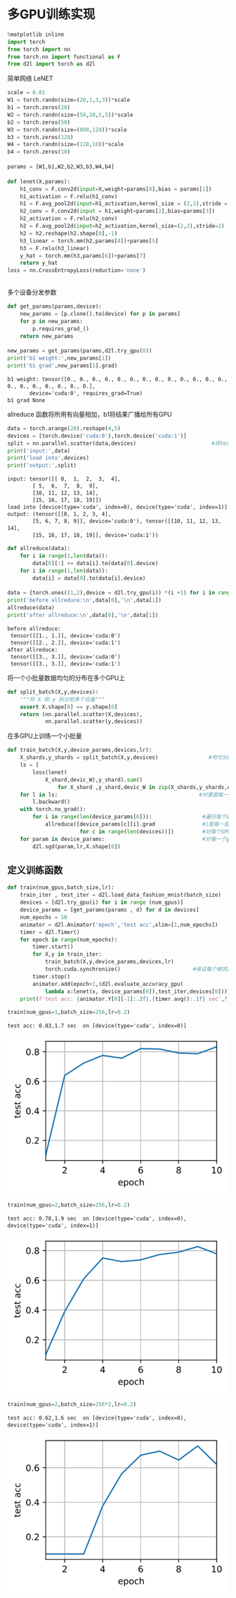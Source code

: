 # 多GPU训练实现


```python
%matplotlib inline
import torch
from torch import nn
from torch.nn import functional as F
from d2l import torch as d2l

```

简单网络 LeNET


```python
scale = 0.01
W1 = torch.randn(size=(20,1,3,3))*scale
b1 = torch.zeros(20)
W2 = torch.randn(size=(50,20,5,5))*scale
b2 = torch.zeros(50)
W3 = torch.randn(size=(800,128))*scale
b3 = torch.zeros(128)
W4 = torch.randn(size=(128,10))*scale
b4 = torch.zeros(10)

params = [W1,b1,W2,b2,W3,b3,W4,b4]

def lenet(X,params):
    h1_conv = F.conv2d(input=X,weight=params[0],bias = params[1])
    h1_activation = F.relu(h1_conv)
    h1 = F.avg_pool2d(input=h1_activation,kernel_size = (2,2),stride = 2)
    h2_conv = F.conv2d(input = h1,weight=params[2],bias=params[3])
    h2_activation = F.relu(h2_conv)
    h2 = F.avg_pool2d(input=h2_activation,kernel_size=(2,2),stride=2)
    h2 = h2.reshape(h2.shape[0],-1)
    h3_linear = torch.mm(h2,params[4])+params[5]
    h3 = F.relu(h3_linear)
    y_hat = torch.mm(h3,params[6])+params[7]
    return y_hat
loss = nn.CrossEntropyLoss(reduction='none')
    
```

多个设备分发参数


```python
def get_params(params,device):
    new_params = [p.clone().to(device) for p in params]
    for p in new_params:
        p.requires_grad_()
    return new_params

new_params = get_params(params,d2l.try_gpu(0))
print('b1 weight:',new_params[1])
print('b1 grad',new_params[1].grad)
```

    b1 weight: tensor([0., 0., 0., 0., 0., 0., 0., 0., 0., 0., 0., 0., 0., 0., 0., 0., 0., 0., 0., 0.],
           device='cuda:0', requires_grad=True)
    b1 grad None


allreduce 函数将所用有向量相加，b1将结果广播给所有GPU


```python
data = torch.arange(20).reshape(4,5)
devices = [torch.device('cuda:0'),torch.device('cuda:1')]
split = nn.parallel.scatter(data,devices)                        #将tensor均匀切开分配到给定GPU
print('input:',data)
print('load into',devices)
print('output:',split)
```

    input: tensor([[ 0,  1,  2,  3,  4],
            [ 5,  6,  7,  8,  9],
            [10, 11, 12, 13, 14],
            [15, 16, 17, 18, 19]])
    load into [device(type='cuda', index=0), device(type='cuda', index=1)]
    output: (tensor([[0, 1, 2, 3, 4],
            [5, 6, 7, 8, 9]], device='cuda:0'), tensor([[10, 11, 12, 13, 14],
            [15, 16, 17, 18, 19]], device='cuda:1'))



```python
def allreduce(data):
    for i in range(1,len(data)):
        data[0][:] += data[i].to(data[0].device)        
    for i in range(1,len(data)):
        data[i] = data[0].to(data[i].device)

data = [torch.ones((1,2),device = d2l.try_gpu(i)) *(i +1) for i in range(len(devices))]
print('before allreduce:\n',data[0],'\n',data[1])
allreduce(data)
print('after allreduce:\n',data[0],'\n',data[1])
```

    before allreduce:
     tensor([[1., 1.]], device='cuda:0') 
     tensor([[2., 2.]], device='cuda:1')
    after allreduce:
     tensor([[3., 3.]], device='cuda:0') 
     tensor([[3., 3.]], device='cuda:1')


将一个小批量数据均匀的分布在多个GPU上


```python
def split_batch(X,y,devices):
    """将 X 和 y 拆分到多个设备"""
    assert X.shape[0] == y.shape[0]
    return (nn.parallel.scatter(X,devices),
            nn.parallel.scatter(y,devices))
```

在多GPU上训练一个小批量


```python
def train_batch(X,y,device_params,devices,lr):
    X_shards,y_shards = split_batch(X,y,devices)                #均匀分配
    ls = [
        loss(lenet(
            X_shard,devic_W),y_shard).sum()
                for X_shard ,y_shard,devic_W in zip(X_shards,y_shards,device_params)]    #对每个gpu上小批量样本计算loss   
    for l in ls:                                             #对里面每一个计算梯度
        l.backward()
    with torch.no_grad():
        for i in range(len(device_params[0])):                #遍历每个GPU上的每一层
            allreduce([device_params[c][i].grad               #i是每一层，对所有的GPU的梯度拿出来，做allreduce，然后广播会每个梯度
                       for c in range(len(devices))])         #对每个GPU上样本梯度累加后广播      
    for param in device_params:                               #对每一个gpu做sgd，会有点冗余
        d2l.sgd(param,lr,X.shape[0])
```

## 定义训练函数


```python
def train(num_gpus,batch_size,lr):
    train_iter , test_iter = d2l.load_data_fashion_mnist(batch_size)
    devices = [d2l.try_gpu(i) for i in range (num_gpus)]
    device_params = [get_params(params , d) for d in devices]
    num_epochs = 10
    animator = d2l.Animator('epoch','test acc',xlim=[1,num_epochs])
    timer = d2l.Timer()
    for epoch in range(num_epochs):
        timer.start()
        for X,y in train_iter:
            train_batch(X,y,device_params,devices,lr)
            torch.cuda.synchronize()                       #保证每个做完后同步一次
        timer.stop()
        animator.add(epoch+1,(d2l.evaluate_accuracy_gpu(
            lambda x:lenet(x, device_params[0]),test_iter,devices[0])))
    print(f'test acc: {animator.Y[0][-1]:.2f},{timer.avg():.1f} sec',f' on {str(devices)}')
```


```python
train(num_gpus=1,batch_size=256,lr=0.2)
```

    test acc: 0.83,1.7 sec  on [device(type='cuda', index=0)]



    
![svg](output_15_1.svg)
    



```python
train(num_gpus=2,batch_size=256,lr=0.2)
```

    test acc: 0.78,1.9 sec  on [device(type='cuda', index=0), device(type='cuda', index=1)]



    
![svg](output_16_1.svg)
    



```python
train(num_gpus=2,batch_size=256*2,lr=0.2)
```

    test acc: 0.62,1.6 sec  on [device(type='cuda', index=0), device(type='cuda', index=1)]



    
![svg](output_17_1.svg)
    

